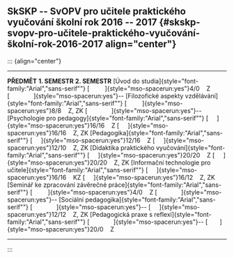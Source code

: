 ## SkSKP -- SvOPV pro učitele praktického vyučování školní rok 2016 -- 2017 {#skskp-svopv-pro-učitele-praktického-vyučování-školní-rok-2016-2017 align="center"}

::: {align="center"}
  --------------------------------------------------------------------------------------- --------------------------------------------------- -------------------------------------------------
  **PŘEDMĚT**                                                                             **1. SEMESTR**                                      **2. SEMESTR**
  [Úvod do studia]{style="font-family:\"Arial\",\"sans-serif\""}                          [         ]{style="mso-spacerun:yes"}4/0    Z       [              ]{style="mso-spacerun:yes"}\--
  [Filozofické aspekty vzdělávání]{style="font-family:\"Arial\",\"sans-serif\""}          [         ]{style="mso-spacerun:yes"}8/8    Z, ZK   [              ]{style="mso-spacerun:yes"}\--
  [Psychologie pro pedagogy]{style="font-family:\"Arial\",\"sans-serif\""}                [     ]{style="mso-spacerun:yes"}16/16    Z         [     ]{style="mso-spacerun:yes"}16/16    Z, ZK
  [Pedagogika]{style="font-family:\"Arial\",\"sans-serif\""}                              [     ]{style="mso-spacerun:yes"}12/16    Z         [     ]{style="mso-spacerun:yes"}12/10    Z, ZK
  [Didaktika praktického vyučování]{style="font-family:\"Arial\",\"sans-serif\""}         [     ]{style="mso-spacerun:yes"}20/20    Z         [     ]{style="mso-spacerun:yes"}20/20    Z, ZK
  [Informační technologie pro učitele]{style="font-family:\"Arial\",\"sans-serif\""}      [     ]{style="mso-spacerun:yes"}16/16    KZ        [     ]{style="mso-spacerun:yes"}16/12    Z, ZK
  [Seminář ke zpracování závěrečné práce]{style="font-family:\"Arial\",\"sans-serif\""}   [         ]{style="mso-spacerun:yes"}4/0    Z       [              ]{style="mso-spacerun:yes"}\--
  [Sociální pedagogika]{style="font-family:\"Arial\",\"sans-serif\""}                     [              ]{style="mso-spacerun:yes"}\--       [     ]{style="mso-spacerun:yes"}12/12    Z, ZK
  [Pedagogická praxe s reflexí]{style="font-family:\"Arial\",\"sans-serif\""}             [              ]{style="mso-spacerun:yes"}\--       [       ]{style="mso-spacerun:yes"}20/0    Z
  --------------------------------------------------------------------------------------- --------------------------------------------------- -------------------------------------------------
:::

 
